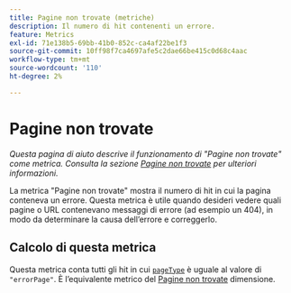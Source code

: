 ```yaml
---
title: Pagine non trovate (metriche)
description: Il numero di hit contenenti un errore.
feature: Metrics
exl-id: 71e138b5-69bb-41b0-852c-ca4af22be1f3
source-git-commit: 10ff98f7ca4697afe5c2dae66be415c0d68c4aac
workflow-type: tm+mt
source-wordcount: '110'
ht-degree: 2%

---
```


# Pagine non trovate

*Questa pagina di aiuto descrive il funzionamento di &quot;Pagine non trovate&quot; come metrica. Consulta la sezione [Pagine non trovate](../dimensions/pages-not-found.md) per ulteriori informazioni.*

La metrica &quot;Pagine non trovate&quot; mostra il numero di hit in cui la pagina conteneva un errore. Questa metrica è utile quando desideri vedere quali pagine o URL contenevano messaggi di errore (ad esempio un 404), in modo da determinare la causa dell’errore e correggerlo.

## Calcolo di questa metrica

Questa metrica conta tutti gli hit in cui [`pageType`](/help/implement/vars/page-vars/pagetype.md) è uguale al valore di `"errorPage"`. È l’equivalente metrico del [Pagine non trovate](../dimensions/pages-not-found.md) dimensione.
